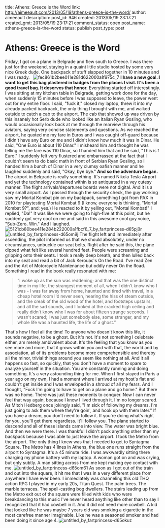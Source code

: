 title: Athens: Greece is the Word
link: http://aimeeault.com/2013/05/19/athens-greece-is-the-word/
author: aimeeault
description: 
post_id: 946
created: 2013/05/19 23:17:21
created_gmt: 2013/05/19 23:17:21
comment_status: open
post_name: athens-greece-is-the-word
status: publish
post_type: post

# Athens: Greece is the Word

Friday, I got on a plane in Belgrade and flew south to Greece. I was there just for the weekend, staying in a quaint little studio hosted by some very nice Greek dude. One backpack of stuff slapped together in 10 minutes and I was ready.    ![fec861b2bee011e281d622000a1f975c_7](https://s3.amazonaws.com/aimeeault.com/fec861b2bee011e281d622000a1f975c_7.jpg) **I have a new goal. I want to get this bag plastered in badges from the places I visit. It's been a good travel bag. It deserves that honor.** Everything started off interestingly. I was sitting at my kitchen table in Belgrade, getting work done for the day, when suddenly 15 minutes before I was supposed to leave, the power went out for my entire floor. I said, "fuck it," closed my laptop, threw it into my already packed backpack, the only thing I brought with me, and walked outside to catch a cab to the airport. The cab that showed up was driven by this insanely hot Serb dude who looked like an Italian Ryan Gosling, who would occasionally look back at me through the rearview through his aviators, saying very concise statements and questions. As we reached the airport, he quoted me my fare in Euros and I was caught off-guard because I didn't have any Euro on me and I didn't know how much it was in Dinar. He said, "One Euro is about 110 Dinar." I misheard him and thought he was telling me the fare was 110 Dinar, so I handed him that and he said, "This is 1 Euro." I suddenly felt very flustered and embarrassed at the fact that I couldn't seem to do basic math in front of Serbian Ryan Gosling, so I handed him a bunch of Dinar in a very clumsy oafish manner and he laughed suddenly and said, "Okay, bye bye." **And so the adventure began.** The airport in Belgrade is really something. It's named Nikola Tesla Airport and yet the technology contained within is so antiquated in a vey cutesy manner. The flight arrivals/departures boards were not digital. And it is a very small airport. As I passed through the security check, the guy working saw my Mortal Kombat pin on my backpack, something I got from PAX in 2010 for playtesting Mortal Kombat 9 (I know, everyone is thinking, "Mortal Kombat 9?", and: yes.) He reacted to it by yelling out, "Mortal Kombat!" I replied, "Da!" It was like we were going to high-five at this point, but he suddenly got very cool on me and said in this awesome cool guy voice, "Sub-Zero. Win." And I laughed. ![5121cb80bee411e284b222000a1fbcf6_7_by_fartprincess-d65pj0r](https://s3.amazonaws.com/aimeeault.com/5121cb80bee411e284b222000a1fbcf6_7_by_fartprincess-d65pj0r.jpg) ![untitled_by_fartprincess-d65om9j](https://s3.amazonaws.com/aimeeault.com/untitled_by_fartprincess-d65om9j.jpg) The flight left and immediately after ascending, the pilot informed us that we should absolutely, under no circumstances, unbuckle our seat belts. Right after he said this, the plane dipped what felt like several hundred feet. People were screaming and gripping onto their seats. I took a really deep breath, and then lulled back into my seat and read a bit of Jack Kerouac's On the Road. I've read Zen and the Art of Motorcycle Maintenance but oddly never On the Road. Something I read in the book really resonated with me: 

> “I woke up as the sun was reddening; and that was the one distinct time in my life, the strangest moment of all, when I didn't know who I was - I was far away from home, haunted and tired with travel, in a cheap hotel room I'd never seen, hearing the hiss of steam outside, and the creak of the old wood of the hotel, and footsteps upstairs, and all the sad sounds, and I looked at the cracked high ceiling and really didn't know who I was for about fifteen strange seconds. I wasn't scared; I was just somebody else, some stranger, and my whole life was a haunted life, the life of a ghost.”

That's how I feel all the time! To anyone who doesn't know this life, it sounds negative, to be a ghost. But it's not. It's not something I celebrate either, am merely ambivalent about. It's the feeling that you know as you see more and more, that it grows within you and with that, the world and by association, all of its problems become more comprehensible and thereby all the minor, trivial things around you seem like nothing at all. And it all happens so fast, so quickly, that you don't have a moment to spare to analyze yourself in the situation. You are constantly running and doing something. It's a very astounding thing for me. When I first stayed in Paris a year ago on my own, I had a moment where I arrived at my host's flat and couldn't get inside and I was enveloped in a shroud of all my fears. And I thought, "Fuck I'm going to have to get on a plane and go home." But there was no home. There was just these moments to conquer. Now I can never feel that way again, because I know I lived through it. I'm no longer scared. As Mitch Hedberg once jokingly said, "I'm sick of following my dreams. I'm just going to ask them where they're goin', and hook up with them later." If you have a dream, you don't need to follow it. If you're doing what's right for you, you'll get there regardless. It'll follow you. The plane started to descend and all of these islands came into view. The water was bright blue. And then we were there. I was thankful I didn't pack anything other than my backpack because I was able to just leave the airport. I took the Metro from the airport. The only thing I knew was that I needed to get to Syntagma Square. The Metro has 4 lines in Athens, the blue one runs straight from the airport to Syntagma. It's a 45 minute ride. I was awkwardly sitting there charging my phone battery with my laptop. A woman got on and was crying, but only subtly. A man sitting across from me kept making eye contact with me. ![untitled_by_fartprincess-d65om61](https://s3.amazonaws.com/aimeeault.com/untitled_by_fartprincess-d65om61.jpg) As soon as I got out of the train and out into the square, it hit me that I was in a very different place from anywhere I have ever been. I immediately was channeling this old THQ action RPG I played in my early 20s, Titan Quest. The palm trees. The marble terraces. The spell-casting bog dwellers. The stairs leading up from the Metro exit out of the square were filled with kids who were breakdancing to this music I've never heard anything like other than to say I recognized that it had cowbell in it. And it did not need more cowbell. A kid that looked like he was maybe 7 years old was smoking a cigarette in the most carefree manner imaginable. Like he was a seasoned smoker and had been doing it since age 4. ![untitled_by_fartprincess-d65okuz](https://s3.amazonaws.com/aimeeault.com/untitled_by_fartprincess-d65okuz.jpg)